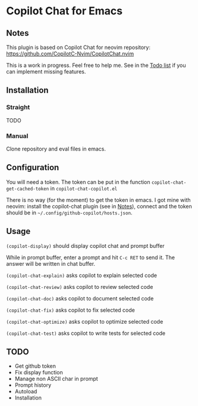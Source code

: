 # Copilot Chat for Emacs
## Notes
This plugin is based on Copilot Chat for neovim repository: https://github.com/CopilotC-Nvim/CopilotChat.nvim

This is a work in progress. Feel free to help me. See in the [Todo list](#todo) if you can implement missing features.

## Installation
### Straight
TODO

### Manual
Clone repository and eval files in emacs.

## Configuration
You will need a token. The token can be put in the function `copilot-chat-get-cached-token` in `copilot-chat-copilot.el`

There is no way (for the moment) to get the token in emacs. I got mine with neovim: install the copilot-chat plugin (see in [Notes](#notes)), connect and the token should be in `~/.config/github-copilot/hosts.json`.

## Usage
`(copilot-display)` should display copilot chat and prompt buffer

While in prompt buffer, enter a prompt and hit `C-c RET` to send it. The answer will be written in chat buffer.

`(copilot-chat-explain)` asks copilot to explain selected code

`(copilot-chat-review)` asks copilot to review selected code

`(copilot-chat-doc)` asks copilot to document selected code

`(copilot-chat-fix)` asks copilot to fix selected code

`(copilot-chat-optimize)` asks copilot to optimize selected code

`(copilot-chat-test)` asks copilot to write tests for selected code


## TODO
- Get github token
- Fix display function
- Manage non ASCII char in prompt
- Prompt history
- Autoload
- Installation
